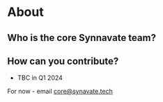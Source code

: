 # About

## Who is the core Synnavate team?



## How can you contribute?

- TBC in Q1 2024

For now - email core@synavate.tech

